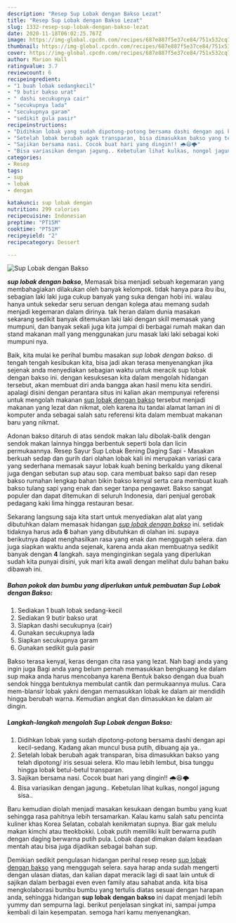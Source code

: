 ```yaml
---
description: "Resep Sup Lobak dengan Bakso Lezat"
title: "Resep Sup Lobak dengan Bakso Lezat"
slug: 1332-resep-sup-lobak-dengan-bakso-lezat
date: 2020-11-18T06:02:25.767Z
image: https://img-global.cpcdn.com/recipes/687e887f5e37ce84/751x532cq70/sup-lobak-dengan-bakso-foto-resep-utama.jpg
thumbnail: https://img-global.cpcdn.com/recipes/687e887f5e37ce84/751x532cq70/sup-lobak-dengan-bakso-foto-resep-utama.jpg
cover: https://img-global.cpcdn.com/recipes/687e887f5e37ce84/751x532cq70/sup-lobak-dengan-bakso-foto-resep-utama.jpg
author: Marion Hall
ratingvalue: 3.7
reviewcount: 6
recipeingredient:
- "1 buah lobak sedangkecil"
- "9 butir bakso urat"
- " dashi secukupnya cair"
- "secukupnya lada"
- "secukupnya garam"
- "sedikit gula pasir"
recipeinstructions:
- "Didihkan lobak yang sudah dipotong-potong bersama dashi dengan api kecil-sedang. Kadang akan muncul busa putih, dibuang aja ya.."
- "Setelah lobak berubah agak transparan, bisa dimasukkan bakso yang telah dipotong/ iris sesuai selera. Klo mau lebih lembut, bisa tunggu hingga lobak betul-betul transparan."
- "Sajikan bersama nasi. Cocok buat hari yang dingin!! 🌧️😆🌩️"
- "Bisa variasikan dengan jagung.. Kebetulan lihat kulkas, nongol jagung sisa.."
categories:
- Resep
tags:
- sup
- lobak
- dengan

katakunci: sup lobak dengan 
nutrition: 299 calories
recipecuisine: Indonesian
preptime: "PT15M"
cooktime: "PT51M"
recipeyield: "2"
recipecategory: Dessert

---
```



![Sup Lobak dengan Bakso](https://img-global.cpcdn.com/recipes/687e887f5e37ce84/751x532cq70/sup-lobak-dengan-bakso-foto-resep-utama.jpg)

<b><i>sup lobak dengan bakso</i></b>, Memasak bisa menjadi sebuah kegemaran yang membahagiakan dilakukan oleh banyak kelompok. tidak hanya para ibu ibu, sebagian laki laki juga cukup banyak yang suka dengan hobi ini. walau hanya untuk sekedar seru seruan dengan kolega atau memang sudah menjadi kegemaran dalam dirinya. tak heran dalam dunia masakan sekarang sedikit banyak ditemukan laki laki dengan skill memasak yang mumpuni, dan banyak sekali juga kita jumpai di berbagai rumah makan dan stand makanan mall yang menggunakan juru masak laki laki sebagai koki mumpuni nya.

Baik, kita mulai ke perihal bumbu masakan <i>sup lobak dengan bakso</i>. di tengah tengah kesibukan kita, bisa jadi akan terasa menyenangkan jika sejenak anda menyediakan sebagian waktu untuk meracik sup lobak dengan bakso ini. dengan kesuksesan kita dalam mengolah hidangan tersebut, akan membuat diri anda bangga akan hasil menu kita sendiri. apalagi disini dengan perantara situs ini kalian akan mempunyai referensi untuk mengolah makanan <u>sup lobak dengan bakso</u> tersebut menjadi makanan yang lezat dan nikmat, oleh karena itu tandai alamat laman ini di komputer anda sebagai salah satu referensi kita dalam membuat makanan baru yang nikmat.

Adonan bakso ditaruh di atas sendok makan lalu dibolak-balik dengan sendok makan lainnya hingga berbentuk seperti bola dan licin permukaannya. Resep Sayur Sup Lobak Bening Daging Sapi - Masakan berkuah sedap dan gurih dari olahan lobak kali ini merupakan variasi cara yang sederhana memasak sayur lobak kuah bening berkaldu yang dikenal juga dengan sebutan sup atau sop. cara membuat bakso sapi dan resep bakso rumahan lengkap bahan bikin bakso kenyal serta cara membuat kuah bakso tulang sapi yang enak dan seger tanpa pengawet. Bakso sangat populer dan dapat ditemukan di seluruh Indonesia, dari penjual gerobak pedagang kaki lima hingga restauran besar.


Sekarang langsung saja kita start untuk menyediakan alat alat yang dibutuhkan dalam memasak hidangan <u><i>sup lobak dengan bakso</i></u> ini. setidak tidaknya harus ada <b>6</b> bahan yang dibutuhkan di olahan ini. supaya berikutnya dapat menghasilkan rasa yang enak dan menggugah selera. dan juga siapkan waktu anda sejenak, karena anda akan membuatnya sedikit banyak dengan <b>4</b> langkah. saya menginginkan segala yang diperlukan sudah kita punyai disini, yuk mari kita awali dengan melihat dulu bahan baku dibawah ini.

<!--inarticleads1-->

##### Bahan pokok dan bumbu yang diperlukan untuk pembuatan Sup Lobak dengan Bakso:

1. Sediakan 1 buah lobak sedang-kecil
1. Sediakan 9 butir bakso urat
1. Siapkan  dashi secukupnya (cair)
1. Gunakan secukupnya lada
1. Siapkan secukupnya garam
1. Gunakan sedikit gula pasir


Bakso terasa kenyal, keras dengan cita rasa yang lezat. Nah bagi anda yang ingin juga Bagi anda yang belum pernah memasukkan bengkuang ke dalam sup maka anda harus mencobanya karena Bentuk bakso dengan dua buah sendok hingga bentuknya membulat cantik dan permukaannya mulus. Cara mem-blansir lobak yakni dengan memasukkan lobak ke dalam air mendidih hingga berubah warna. Kemudian angkat dan dimasukkan ke dalam air dingin. 

<!--inarticleads2-->

##### Langkah-langkah mengolah Sup Lobak dengan Bakso:

1. Didihkan lobak yang sudah dipotong-potong bersama dashi dengan api kecil-sedang. Kadang akan muncul busa putih, dibuang aja ya..
1. Setelah lobak berubah agak transparan, bisa dimasukkan bakso yang telah dipotong/ iris sesuai selera. Klo mau lebih lembut, bisa tunggu hingga lobak betul-betul transparan.
1. Sajikan bersama nasi. Cocok buat hari yang dingin!! 🌧️😆🌩️
1. Bisa variasikan dengan jagung.. Kebetulan lihat kulkas, nongol jagung sisa..


Baru kemudian diolah menjadi masakan kesukaan dengan bumbu yang kuat sehingga rasa pahitnya lebih tersamarkan. Kalau kamu salah satu pencinta kuliner khas Korea Selatan, cobalah kenikmatan supnya. Biar gak melulu makan kimchi atau tteokbokki. Lobak putih memiliki kulit berwarna putih dengan daging berwarna putih pula. Lobak dapat dimakan dalam keadaan mentah atau bisa juga dijadikan sebagai bahan sup. 

Demikian sedikit pengulasan hidangan perihal resep resep <u>sup lobak dengan bakso</u> yang menggugah selera. saya harap anda sudah mengerti dengan ulasan diatas, dan kalian dapat meracik lagi di saat lain untuk di sajikan dalam berbagai even even family atau sahabat anda. kita bisa mengkolaborasi bumbu bumbu yang tertulis diatas sesuai dengan harapan anda, sehingga hidangan <b>sup lobak dengan bakso</b> ini dapat menjadi lebih yummy dan sempurna lagi. berikut penjelasan singkat ini, sampai jumpa kembali di lain kesempatan. semoga hari kamu menyenangkan.
